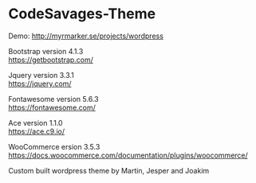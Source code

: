 # CodeSavages-Theme

Demo: http://myrmarker.se/projects/wordpress


Bootstrap version 4.1.3<br>
https://getbootstrap.com/

Jquery version 3.3.1<br>
https://jquery.com/

Fontawesome version 5.6.3<br>
https://fontawesome.com/

Ace version 1.1.0<br>
https://ace.c9.io/

WooCommerce ersion 3.5.3<br>
https://docs.woocommerce.com/documentation/plugins/woocommerce/

Custom built wordpress theme by Martin, Jesper and Joakim
